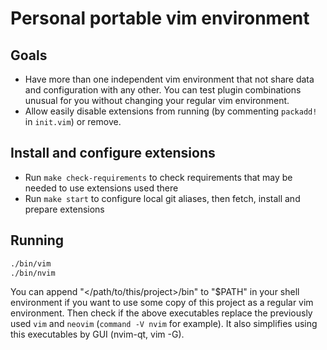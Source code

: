 # Personal portable vim environment

## Goals
- Have more than one independent vim environment that not share data and configuration with any other. You can test plugin combinations unusual for you without changing your regular vim environment.
- Allow easily disable extensions from running (by commenting `packadd!` in `init.vim`) or remove.

## Install and configure extensions
- Run `make check-requirements` to check requirements that may be needed to use extensions used there
- Run `make start` to configure local git aliases, then fetch, install and prepare extensions

## Running
```sh
./bin/vim
./bin/nvim
```

You can append "</path/to/this/project>/bin" to "$PATH" in your shell environment if you want to use some copy of this project as a regular vim environment. Then check if the above executables replace the previously used `vim` and `neovim` (`command -V nvim` for example). It also simplifies using this executables by GUI (nvim-qt, vim -G).
